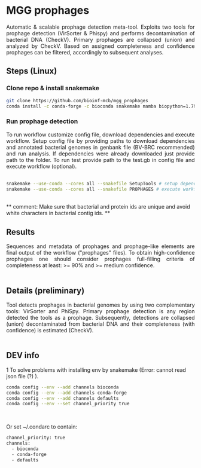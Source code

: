 # __MGG prophages__

<div align="justify">
Automatic & scalable prophage detection meta-tool. Exploits two tools for prophage detection (VirSorter & Phispy) and performs decontamination of bacterial DNA (CheckV). Primary prophages are collapsed (union) and analyzed by CheckV. Based on assigned completeness and confidence prophages can be filtered, accordingly to subsequent analyses.
</div>

## __Steps__ (Linux)

### Clone repo & install snakemake

```sh
git clone https://github.com/bioinf-mcb/mgg_prophages
conda install -c conda-forge -c bioconda snakemake mamba biopython=1.79 pathlib=1.0.1 pandas datetime
```

### Run prophage detection

<div align="justify">
To run workflow customize config file, download dependencies and execute workflow. Setup config file by providing paths to download dependencies and annotated bacterial genomes in genbank file (BV-BRC recommended) and run analysis. If dependencies were already downloaded just provide path to the folder. To run test provide path to the test.gb in config file and execute workflow (optional). <br><br>

```sh
snakemake --use-conda --cores all --snakefile SetupTools # setup dependencies
snakemake --use-conda --cores all --snakefile PROPHAGES # execute workflow
```


</div> <br>
** comment: Make sure that bacterial and protein ids are unique and avoid white characters in bacterial contig ids. **


## Results

<div align="justify">
Sequences and metadata of prophages and prophage-like elements are final output of the workflow ("prophages" files).
To obtain high-confidence prophages one should consider prophages full-filling criteria of completeness at least:  >= 90% and >= medium confidence.
</div> <br>


## __Details__ (preliminary)

<div align="justify">
Tool detects prophages in bacterial genomes by using two complementary tools: VirSorter and PhiSpy. Primary prophage detection is any region detected the tools as a prophage. Subsequently, detections are collapsed (union) decontaminated from bacterial DNA and their completeness (with confidence) is estimated (CheckV).
</div> <br>



## __DEV info__


1 To solve problems with installing env by snakemake (Error: cannot read json file (?) ).

```sh
conda config --env --add channels bioconda
conda config --env --add channels conda-forge
conda config --env --add channels defaults
conda config --env --set channel_priority true
```
<br>

Or set ~/.condarc to contain: <br>

```sh
channel_priority: true
channels:
  - bioconda
  - conda-forge
  - defaults
```
